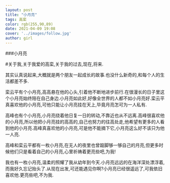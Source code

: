 ```yaml
---
layout: post
title: "小月亮"
tags: 高栾
color: rgb(255,90,89)
date: 2021-04-09 19:08
cover: '../images/follow.jpg'
author: girl
---
```

###小月亮

#关于我,关于我爱的高栾,关于我的过去,现在,将来.

其实认真说起来,大概就是两个朋友一起成长的故事.也没什么新奇的,和每个人的生活都差不多.

栾云平有个小月亮,高高悬在他的心头,引着他不断地进步前行.在很漫长的日子里这个小月亮始终陪在自己身边.小月亮如此好,好像全世界的人都不如小月亮好.栾云平真喜欢他的小月亮,可他只能让小月亮挂在天上,毕竟月亮怎可为一人私有.

高峰也有个小月亮,小月亮绕着他日复一日的转动,不靠近也从不远离.高峰很喜欢他的小月亮,所以他把小月亮挂的高高的,自己也努力的往高处走,他希望有更多的人看到他的小月亮.高峰真喜欢他的小月亮,可是他不能摘下它,小月亮这么好不该只为他一人亮.

高峰和栾云平都有一枚小月亮,在无人的夜里也曾踮脚够一够自己的月亮,但更多时候他们只是看着自己的小月亮,心里祈祷着更亮些吧,为我!

我也有一枚小月亮,温柔的照耀了我从幼年到今天.小月亮远远的在海洋深处漂浮着,而我好久忘记抬头了.从现在出发,可还能遇见你啊?小月亮已经很遥远了,可我依旧喜欢他.更亮些吧,不为我.
